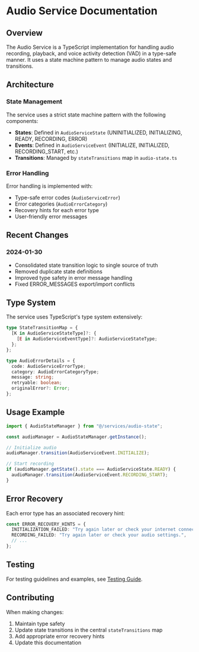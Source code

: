 # Audio Service Documentation

## Overview

The Audio Service is a TypeScript implementation for handling audio recording, playback, and voice activity detection (VAD) in a type-safe manner. It uses a state machine pattern to manage audio states and transitions.

## Architecture

### State Management

The service uses a strict state machine pattern with the following components:

- **States**: Defined in `AudioServiceState` (UNINITIALIZED, INITIALIZING, READY, RECORDING, ERROR)
- **Events**: Defined in `AudioServiceEvent` (INITIALIZE, INITIALIZED, RECORDING_START, etc.)
- **Transitions**: Managed by `stateTransitions` map in `audio-state.ts`

### Error Handling

Error handling is implemented with:

- Type-safe error codes (`AudioServiceError`)
- Error categories (`AudioErrorCategory`)
- Recovery hints for each error type
- User-friendly error messages

## Recent Changes

### 2024-01-30

- Consolidated state transition logic to single source of truth
- Removed duplicate state definitions
- Improved type safety in error message handling
- Fixed ERROR_MESSAGES export/import conflicts

## Type System

The service uses TypeScript's type system extensively:

```typescript
type StateTransitionMap = {
  [K in AudioServiceStateType]?: {
    [E in AudioServiceEventType]?: AudioServiceStateType;
  };
};

type AudioErrorDetails = {
  code: AudioServiceErrorType;
  category: AudioErrorCategoryType;
  message: string;
  retryable: boolean;
  originalError?: Error;
};
```

## Usage Example

```typescript
import { AudioStateManager } from "@/services/audio-state";

const audioManager = AudioStateManager.getInstance();

// Initialize audio
audioManager.transition(AudioServiceEvent.INITIALIZE);

// Start recording
if (audioManager.getState().state === AudioServiceState.READY) {
  audioManager.transition(AudioServiceEvent.RECORDING_START);
}
```

## Error Recovery

Each error type has an associated recovery hint:

```typescript
const ERROR_RECOVERY_HINTS = {
  INITIALIZATION_FAILED: "Try again later or check your internet connection.",
  RECORDING_FAILED: "Try again later or check your audio settings.",
  // ...
};
```

## Testing

For testing guidelines and examples, see [Testing Guide](./testing.md).

## Contributing

When making changes:

1. Maintain type safety
2. Update state transitions in the central `stateTransitions` map
3. Add appropriate error recovery hints
4. Update this documentation
